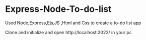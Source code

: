 # Express-Node-To-do-list

Used Node,Express,Ejs,JS ,Html and Css to create a to-do list app

Clone and initialize and open http://localhost:2022/ in your pc
